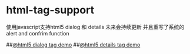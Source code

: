 # html-tag-support
使用javascript支持html5 dialog 和 details 未来会持续更新 并且重写了系统的alert and confrim function

##[@html5 dialog tag demo](http://weibo.com/ihubo)
##[@html5 details tag demo](http://weibo.com/ihubo)
